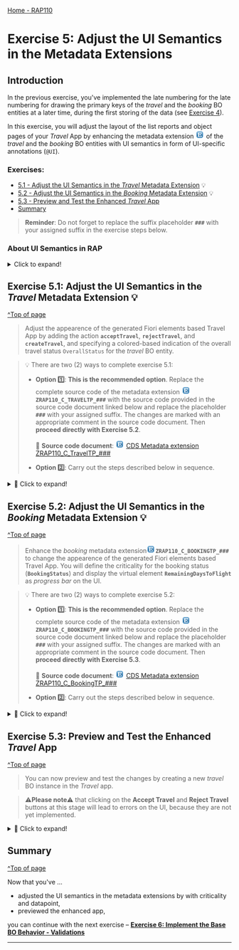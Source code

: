 [Home - RAP110](../../README.md)

# Exercise 5: Adjust the UI Semantics in the Metadata Extensions

## Introduction

In the previous exercise, you've implemented the late numbering for the late numbering for drawing the primary keys of the _travel_ and the _booking_ BO entities at a later time, during the first storing of the data (see [Exercise 4](../ex04/README.md)).


In this exercise, you will adjust the layout of the list reports and  object pages of your _Travel_ App by enhancing the metadata extension ![metadataextension](../images/adt_ddlx.png) of the _travel_ and the _booking_ BO entities with UI semantics in form of UI-specific annotations (`@UI`).

### Exercises:
- [5.1 - Adjust the UI Semantics in the _Travel_ Metadata Extension](#exercise-51-adjust-the-ui-semantics-in-the-travel-metadata-extension-) 💡
- [5.2 - Adjust the UI Semantics in the _Booking_ Metadata Extension](#exercise-52-adjust-the-ui-semantics-in-the-booking-metadata-extension-) 💡
- [5.3 - Preview and Test the Enhanced _Travel_ App](#exercise-53-preview-and-test-the-enhanced-travel-app)
- [Summary](#summary)

> **Reminder**: Do not forget to replace the suffix placeholder **`###`** with your assigned suffix in the exercise steps below. 

### About UI Semantics in RAP 

<details> 
  <summary>Click to expand!</summary>

#### Develop UI Semantics
> UI-specific CDS annotations can be used to solve the most common UI layout tasks in SAP Fiori elements apps built with RAP.
>
> **Read more**: [Develop UI Specifics](https://help.sap.com/docs/btp/sap-abap-restful-application-programming-model/develop-ui-specifics)

#### UI Annotations
> UI annotations represent semantic views on business data through the use of specific patterns that are independent of UI technologies. They can be defined either in the ABAP system using UI-specific ABAP CDS annotations or in the SAP Fiori tools. 
>
> **Read more**: [All CDS Annotations](https://help.sap.com/docs/btp/sap-abap-restful-application-programming-model/cds-annotations) | [UI Annotations](https://help.sap.com/docs/btp/sap-abap-restful-application-programming-model/ui-annotations) 

#### About the SAP Fiori elements Feature Showcase App for RAP and ABAP CDS 
> The SAP Fiori Elements Feature Showcase App for RAP provides a reference technical app that showcases the SAP Fiori Elements UI features which can be implemented using ABAP CDS annotations. The feature showcase app is developed using the ABAP RESTful Application Programming Model (RAP) for oData V4 and is transactional- and draft-enabled.
>
> **Read more**: [SAP Fiori elements Showcase App@SAP Blogs](https://blogs.sap.com/2022/12/19/the-sap-fiori-elements-feature-showcase-with-rap-and-abap-cds-annotations/) | [SAP Fiori elements Showcase App@GitHub](https://github.com/SAP-samples/abap-platform-fiori-feature-showcase)

  
</details>   
  
## Exercise 5.1: Adjust the UI Semantics in the _Travel_ Metadata Extension 💡
[^Top of page](#)

> Adjust the appearence of the generated Fiori elements based Travel App by adding the action **`acceptTravel`**, **`rejectTravel`**, and **`createTravel`**, and specifying a colored-based indication of the overall travel status `OverallStatus` for the _travel_ BO entity.

> 💡 There are two (2) ways to complete exercise 5.1:
> 
> - **Option 1️⃣**: **This is the recommended option**. Replace the complete source code of the metadata extension ![ddlx icon](../images/adt_ddlx.png)**`ZRAP110_C_TRAVELTP_###`** with the source code provided in the source code document linked below and replace the placeholder **`###`** with your assigned suffix. The changes are marked with an appropriate comment in the source code document. 
Then **proceed directly with Exercise 5.2**.
> 
>   📄 **Source code document**: ![ddlx icon](../images/adt_ddlx.png) [CDS Metadata extension ZRAP110_C_TravelTP_###](sources/EX05_DDLX_ZRAP110_C_TravelTP.txt) 
>  
> - **Option 2️⃣**: Carry out the steps described below in sequence. 

<details>
  <summary>🔵 Click to expand!</summary>
   
 1. Open the CDS metadata extension of the projected _travel_ entity ![ddlx icon](../images/adt_ddlx.png)**`ZRAP110_C_TRAVELTP_###`**.
  
 2. Specify the appearance of both instance actions **`acceptTravel`** and **`rejectTravel`** on the list report and the object page of the _travel_ entity.
    
    For that, replace the annotation block placed before the element **`TravelID`** with the code snippet provided below as shown on the screenshot.
 
    ```ABAP
      @UI.lineItem: [
        { position: 10 , importance: #HIGH }
       ,{ type: #FOR_ACTION, dataAction: 'acceptTravel', label: 'Accept Travel' }     
       ,{ type: #FOR_ACTION, dataAction: 'rejectTravel', label: 'Reject Travel' } 
      ]
      @UI.identification: [
        { position: 10 , importance: #HIGH }
       ,{ type: #FOR_ACTION, dataAction: 'acceptTravel', label: 'Accept Travel' }  //added line
       ,{ type: #FOR_ACTION, dataAction: 'rejectTravel', label: 'Reject Travel' }  //added line   
      ]
      @UI.selectionField: [ {
        position: 10
      } ]    
    ```
    
    <img src="images/ex501.png" alt="Travel MDE" width="50%">
 
 3. Specify a color-based indicator for the overall status **`OverallStatus`** on the list report and the object page of the _travel_ entity instance. The criticality will be determined by the virtual element **`OverallStatusIndicator`**. 
 
    For that, add the attribute **`criticality`** to the annotations `@UI.lineItem` and `@UI.identification` for the element **`OverallStatus`** as shown on the screenshot.
 
    ```ABAP
    , criticality: 'OverallStatusIndicator'
    ```   
    
    <img src="images/ex502.png" alt="Travel MDE" width="50%">
 
 3. Save ![save icon](../images/adt_save.png) (**Ctrl+S**) and activate ![activate icon](../images/adt_activate.png) (**Ctrl+F3**) the changes. 

</details>

## Exercise 5.2: Adjust the UI Semantics in the _Booking_ Metadata Extension 💡
[^Top of page](#)

> Enhance the _booking_ metadata extension![metadataextension](../images/adt_ddlx.png)**`ZRAP110_C_BOOKINGTP_###`** to change the appearence of the generated Fiori elements based Travel App. You will define the criticality for the booking status (**`BookingStatus`**) and display the virtual element **`RemainingDaysToFlight`** as _progress bar_ on the UI.

> 💡 There are two (2) ways to complete exercise 5.2:
> 
> - **Option 1️⃣**: **This is the recommended option**. Replace the complete source code of the metadata extension ![ddlx icon](../images/adt_ddlx.png)**`ZRAP110_C_BOOKINGTP_###`** with the source code provided in the source code document linked below and replace the placeholder **`###`** with your assigned suffix. The changes are marked with an appropriate comment in the source code document. Then **proceed directly with Exercise 5.3**.
> 
>   📄 **Source code document**: ![ddlx icon](../images/adt_ddlx.png) [CDS Metadata extension ZRAP110_C_BookingTP_###](sources/EX05_DDLX_ZRAP110_C_BookingTP.txt)  
>  
> - **Option 2️⃣**: Carry out the steps described below in sequence. 

 <details>
  <summary>🔵 Click to expand!</summary>

 1. Open the CDS metadata extension ![ddlx icon](../images/adt_ddlx.png)**`ZRAP110_C_BOOKINGTP_###`**.
  
 2. Specify the virtual element **`BookingStatusIndicator`** as criticality for the booking status by adding the attribute **`criticality`** to the element annotations `@UI.lineItem` and `@UI.identification` for the element `BookingStatus` as shown on the screenshot.
  
    ```ABAP
    ,criticality: 'BookingStatusIndicator'
    ```  

    <img src="images/ex504.png" alt="Booking MDE" width="100%">  
  
  3. Add the virtual element **`RemainingDaysToFlight`** to the list report and the object page, and specify its visualization as _progress bar_ using the annotation **`@UI.dataPoint`**. The virtual elements **`DaysToFlightIndicator`** and **`InitialDaysToFlight`** are respectively specified as its `criticality` and `targetValue`.
  
     Insert the code snippet below to the metadata extension after the element **`BookingStatus`** as shown on the screenshot.
  
     ```ABAP
     @UI: {
      dataPoint: { title: 'Days to Flight Indicator',
                   criticality: 'DaysToFlightIndicator',
                   targetValue: #(InitialDaysToFlight),
                   visualization: #PROGRESS  },
     lineItem:       [{ type: #AS_DATAPOINT, position: 110, importance: #HIGH}],
     identification: [{ type: #AS_DATAPOINT, position: 110 }]  }
     RemainingDaysToFlight;
     ```
  
     <img src="images/ex505.png" alt="Booking MDE" width="100%">   
  
 4. Save ![save icon](../images/adt_save.png) (**Ctrl+S**) and activate ![activate icon](../images/adt_activate.png) (**Ctrl+F3**) the changes. 

</details>

## Exercise 5.3: Preview and Test the Enhanced _Travel_ App 
[^Top of page](#)

> You can now preview and test the changes by creating a new _travel_ BO instance in the _Travel_ app.

> ⚠**Please note**⚠ that clicking on the **Accept Travel** and **Reject Travel** buttons at this stage will lead to errors on the UI, because they are not yet implemented. 

 <details>
  <summary>🔵 Click to expand!</summary>

1. Refresh your application in the browser using **F5** if the browser is still open -   
   or go to your service binding ![srvb icon](../images/adt_srvb.png)**`ZRAP110_UI_TRAVEL_O4_###`** and start the Fiori elements App preview for the **`Travel`** entity set.
  
    <img src="images/ex510.png" alt="Booking MDE" width="100%">  
  
  </details>

## Summary 
[^Top of page](#)

Now that you've ... 
- adjusted the UI semantics in the metadata extensions by with criticality and datapoint,
- previewed the enhanced app,

you can continue with the next exercise – **[Exercise 6: Implement the Base BO Behavior - Validations](../ex06/README.md)**

---


